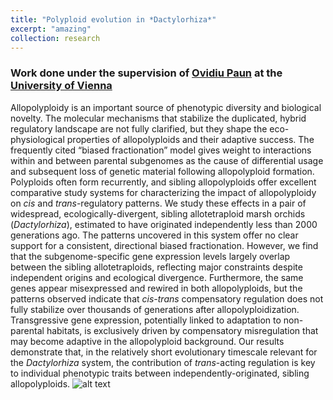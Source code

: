 ```yaml
---
title: "Polyploid evolution in *Dactylorhiza*"
excerpt: "amazing"
collection: research
---
```

### Work done under the supervision of [Ovidiu Paun](https://plantgenomics.univie.ac.at/about-us/group-members/ovidiu-paun/) at the [University of Vienna](http://plantgenomics.univie.ac.at/research/)
Allopolyploidy is an important source of phenotypic diversity and biological novelty. The molecular mechanisms that stabilize the duplicated, hybrid regulatory landscape are not fully clarified, but they shape the eco-physiological properties of allopolyploids and their adaptive success. The frequently cited “biased fractionation” model gives weight to interactions within and between parental subgenomes as the cause of differential usage and subsequent loss of genetic material following allopolyploid formation. Polyploids often form recurrently, and sibling allopolyploids offer excellent comparative study systems for characterizing the impact of allopolyploidy on *cis* and *trans*-regulatory patterns. We study these effects in a pair of widespread, ecologically-divergent, sibling allotetraploid marsh orchids (*Dactylorhiza*), estimated to have originated independently less than 2000 generations ago. The patterns uncovered in this system offer no clear support for a consistent, directional biased fractionation. However, we find that the subgenome-specific gene expression levels largely overlap between the sibling allotetraploids, reflecting major constraints despite independent origins and ecological divergence. Furthermore, the same genes appear misexpressed and rewired in both allopolyploids, but the patterns observed indicate that *cis-trans* compensatory regulation does not fully stabilize over thousands of generations after allopolyploidization. Transgressive gene expression, potentially linked to adaptation to non-parental habitats, is exclusively driven by compensatory misregulation that may become adaptive in the allopolyploid background. Our results demonstrate that, in the relatively short evolutionary timescale relevant for the *Dactylorhiza* system, the contribution of *trans*-acting regulation is key to individual phenotypic traits between independently-originated, sibling allopolyploids.
![alt text](https://github.com/twolfe/twolfe.github.io/tree/master/images/profile.jpg "Logo Title Text 1")
